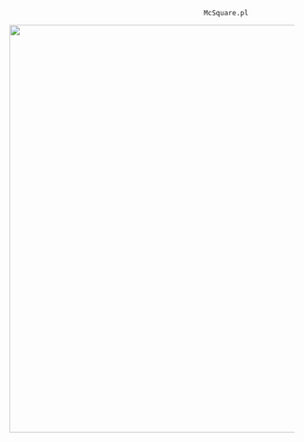                                                     McSquare.pl
<img src="https://cdn.wallpapersafari.com/45/82/XOFYQu.jpg" width="1260" height="720" style="max-width: 100%;">
